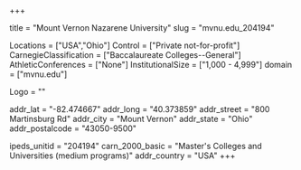
+++

title = "Mount Vernon Nazarene University"
slug = "mvnu.edu_204194"

Locations = ["USA","Ohio"]
Control = ["Private not-for-profit"]
CarnegieClassification = ["Baccalaureate Colleges--General"]
AthleticConferences = ["None"]
InstitutionalSize = ["1,000 - 4,999"]
domain = ["mvnu.edu"]

Logo = ""

addr_lat = "-82.474667"
addr_long = "40.373859"
addr_street = "800 Martinsburg Rd"
addr_city = "Mount Vernon"
addr_state = "Ohio"
addr_postalcode = "43050-9500"

ipeds_unitid = "204194"
carn_2000_basic = "Master's Colleges and Universities (medium programs)"
addr_country = "USA"
+++
    
